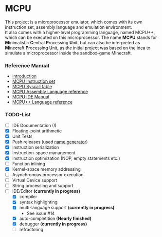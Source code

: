 # MCPU
This project is a microprocessor emulator, which comes with its own instruction set, assembly language and emulation environment.  
It also comes with a higher-level programming language, named MCPU++, which can be executed on this microprocessor.
The name **MCPU** stands for **M**inimalistic **C**entral **P**rocessing **U**nit, but can also be interpreted as **M**ine**c**raft **P**rocessing **U**nit, as the initial project was based on the idea to simulate a microprocessor inside the sandbox-game Minecraft.

### Reference Manual

* [Introduction](https://github.com/Unknown6656/MCPU/blob/documentation/Documentation/introduction.md)
* [MCPU Instruction set](https://github.com/Unknown6656/MCPU/blob/documentation/Documentation/instruction-set.md)
* [MCPU Syscall table](https://github.com/Unknown6656/MCPU/blob/documentation/Documentation/syscalls.md)
* [MCPU Assembly Language reference](https://github.com/Unknown6656/MCPU/blob/documentation/Documentation/language-reference.md)
* [MCPU IDE Manual](https://github.com/Unknown6656/MCPU/blob/documentation/Documentation/ide.md)
* [MCPU++ Language reference](https://github.com/Unknown6656/MCPU/blob/documentation/Documentation/mcpu++.md)

### TODO-List

- [ ] IDE Documentation (!)
- [x] Floating-point arithmetic
- [x] Unit Tests
- [x] Push releases (used [name generator](http://www.codenamegenerator.com/))
- [x] Instruction serialization
- [x] Instruction-space management
- [x] Instruction optimization (NOP, empty statements etc.)
- [ ] Function inlining
- [x] Kernel-space memory addressing
- [ ] Asynchronous processor execution
- [ ] Virtual Device support
- [ ] String processing and support
- [ ] IDE/Editor **(currently in progress)**
    - [x] compiler
    - [x] syntax highlighting
    - [X] multi-language support **(currently in progress)**
        - See issue #14
    - [x] auto-completition **(Nearly finished)**
    - [x] debugger **(currently in progress)**
    - [ ] refractoring
